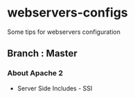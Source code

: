 webservers-configs
==================

Some tips for webservers configuration

## Branch : Master

### About Apache 2

* Server Side Includes - SSI